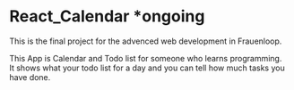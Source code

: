 # React_Calendar *ongoing 
This is the final project for the advenced web development in Frauenloop.

This App is Calendar and Todo list for someone who learns programming. <br>
It shows what your todo list for a day and you can tell how much tasks you have done.

